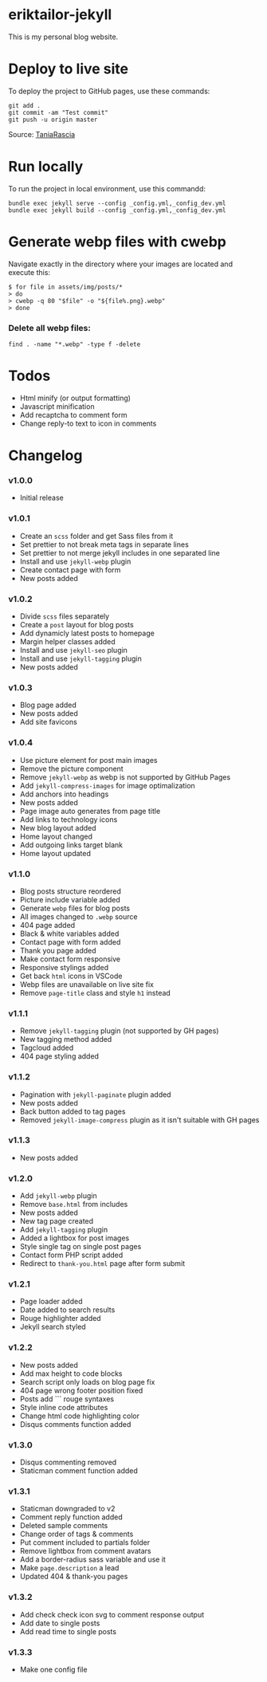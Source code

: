 # eriktailor-jekyll

This is my personal blog website.

# Deploy to live site

To deploy the project to GitHub pages, use these commands:

```shell
git add .
git commit -am "Test commit"
git push -u origin master
```

<!------------------------------------------------------------------------------------------------------------->

Source: [TaniaRascia](https://www.taniarascia.com/make-a-static-website-with-jekyll/#pushing-jekyll-site-to-github-pages)

# Run locally

To run the project in local environment, use this commandd:

```shell
bundle exec jekyll serve --config _config.yml,_config_dev.yml
bundle exec jekyll build --config _config.yml,_config_dev.yml
```

<!------------------------------------------------------------------------------------------------------------->

# Generate webp files with cwebp

Navigate exactly in the directory where your images are located and execute this:

```shell
$ for file in assets/img/posts/*
> do
> cwebp -q 80 "$file" -o "${file%.png}.webp"
> done
```

### Delete all webp files:

```shell
find . -name "*.webp" -type f -delete
```

<!------------------------------------------------------------------------------------------------------------->

# Todos

-   Html minify (or output formatting)
-   Javascript minification
-   Add recaptcha to comment form
-   Change reply-to text to icon in comments

<!------------------------------------------------------------------------------------------------------------->

# Changelog

### v1.0.0

-   Initial release

### v1.0.1

-   Create an `scss` folder and get Sass files from it
-   Set prettier to not break meta tags in separate lines
-   Set prettier to not merge jekyll includes in one separated line
-   Install and use `jekyll-webp` plugin
-   Create contact page with form
-   New posts added

### v1.0.2

-   Divide `scss` files separately
-   Create a `post` layout for blog posts
-   Add dynamicly latest posts to homepage
-   Margin helper classes added
-   Install and use `jekyll-seo` plugin
-   Install and use `jekyll-tagging` plugin
-   New posts added

### v1.0.3

-   Blog page added
-   New posts added
-   Add site favicons

### v1.0.4

-   Use picture element for post main images
-   Remove the picture component
-   Remove `jekyll-webp` as webp is not supported by GitHub Pages
-   Add `jekyll-compress-images` for image optimalization
-   Add anchors into headings
-   New posts added
-   Page image auto generates from page title
-   Add links to technology icons
-   New blog layout added
-   Home layout changed
-   Add outgoing links target blank
-   Home layout updated

### v1.1.0

-   Blog posts structure reordered
-   Picture include variable added
-   Generate `webp` files for blog posts
-   All images changed to `.webp` source
-   404 page added
-   Black & white variables added
-   Contact page with form added
-   Thank you page added
-   Make contact form responsive
-   Responsive stylings added
-   Get back `html` icons in VSCode
-   Webp files are unavailable on live site fix
-   Remove `page-title` class and style `h1` instead

### v1.1.1

-   Remove `jekyll-tagging` plugin (not supported by GH pages)
-   New tagging method added
-   Tagcloud added
-   404 page styling added

### v1.1.2

-   Pagination with `jekyll-paginate` plugin added
-   New posts added
-   Back button added to tag pages
-   Removed `jekyll-image-compress` plugin as it isn't suitable with GH pages

### v1.1.3

-   New posts added

### v1.2.0

-   Add `jekyll-webp` plugin
-   Remove `base.html` from includes
-   New posts added
-   New tag page created
-   Add `jekyll-tagging` plugin
-   Added a lightbox for post images
-   Style single tag on single post pages
-   Contact form PHP script added
-   Redirect to `thank-you.html` page after form submit

### v1.2.1

-   Page loader added
-   Date added to search results
-   Rouge highlighter added
-   Jekyll search styled

### v1.2.2

-   New posts added
-   Add max height to code blocks
-   Search script only loads on blog page fix
-   404 page wrong footer position fixed
-   Posts add ``` rouge syntaxes
-   Style inline code attributes
-   Change html code highlighting color
-   Disqus comments function added

### v1.3.0

-   Disqus commenting removed
-   Staticman comment function added

### v1.3.1

-   Staticman downgraded to v2
-   Comment reply function added
-   Deleted sample comments
-   Change order of tags & comments
-   Put comment included to partials folder
-   Remove lightbox from comment avatars
-   Add a border-radius sass variable and use it
-   Make `page.description` a lead
-   Updated 404 & thank-you pages

### v1.3.2

-   Add check check icon svg to comment response output
-   Add date to single posts
-   Add read time to single posts

### v1.3.3

-   Make one config file
